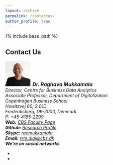 ```yaml
---
layout: archive
permalink: /contactus/
author_profile: true
---
```


{% include base_path %}



<!-- Section: contact -->
<section id="contact" class="home-section parallax-window4">
  <div class="heading-contact">
    <div class="container w-100 p-0 m-0">
      <div class="row">
        <div class="col-lg-8 col-lg-offset-2 m-0">
          <div class="wow bounceInDown" data-wow-delay="0.4s">
            <div class="section-heading">
              <h2 class="text-left">Contact Us</h2>
            </div>
          </div>
        </div>
      </div>
    </div>
  </div>
  <div class="container p-0 m-0 w-100">
    <div class="row">
      <div class="col-lg-5 col-md-5">
        <div class="widget-contact">
          <address>
          <strong><img src="/images/teams/raghava1.jpg" alt='Raghava Mukkamala' width="80" class="img-circle table-bordered" > &nbsp;<span style="font-size:16px">Dr. Raghava Mukkamala</span></strong><br>
          Director, Centre for Business Data Analytics </br>
          Associate Professor, Department of Digitalization</br>
          Copenhagen Business School</br>
          Howitzvej 60; 2.01D</br>
          Frederiksberg, DK-2000, Denmark</br>
          <abbr title="Phone">P:</abbr> +45-4185-2299
          </address>
          <address>
          <strong>Web:</strong> <a href="http://www.cbs.dk/en/staff/rrmitm" target="blank">CBS Faculty Page</a>
          </address>
          <address>
          <strong>Github:</strong> <a href=" https://raghavamukkamala.github.io" target="blank">Research Profile</a>
          </address>
          <address>
          <strong>Skype:</strong> <a href="skype:raomukkamala?add">raomukkamala</a>
          </address>
          <address>
          <strong>Email:</strong> <a href="mailto:#">rrm.digi@cbs.dk</a>
          </address>
          <address>
          <strong>We're on social networks</strong><br>
          <ul class="company-social p-0">
            <li class="social-facebook"><a href="https://www.facebook.com/CBSBDA/?fref=ts" target="blank"><i class="fa fa-facebook"></i></a></li>
            <li class="social-twitter"><a href="https://twitter.com/search?q=socialsetanalysis&amp;src=typd" target="blank"><i class="fa fa-twitter"></i></a></li>
          </ul>
          </address>
        </div>
      </div>
      <div class="col-lg-7 col-md-7">
        <div class="boxed-greys">
          <div id="MyGmaps" style="width:100%;height:250px;"></div>
        </div>
      </div>
    </div>
  </div>
</section>
<!-- /Section: contact -->

